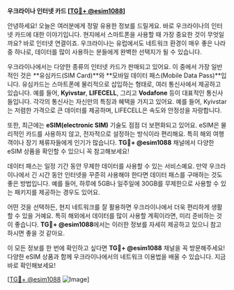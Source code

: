 **우크라이나 인터넷 카드 [[TG💪+ @esim1088](https://t.me/s/esim1088)]**

안녕하세요! 오늘은 여러분에게 정말 유용한 정보를 드릴게요. 바로 우크라이나의 인터넷 카드에 대한 이야기입니다. 현지에서 스마트폰을 사용할 때 가장 중요한 것이 무엇일까요? 바로 인터넷 연결이죠. 우크라이나는 유럽에서도 네트워크 환경이 매우 좋은 나라 중 하나로, 데이터를 많이 사용하는 분들에게 완벽한 선택지가 될 수 있습니다.

우크라이나에서는 다양한 종류의 인터넷 카드가 판매되고 있어요. 이 중에서 가장 일반적인 것은 **유심카드(SIM Card)**와 **모바일 데이터 패스(Mobile Data Pass)**입니다. 유심카드는 스마트폰에 물리적으로 삽입하는 형태로, 여러 통신사에서 제공하고 있습니다. 예를 들어, **Kyivstar**, **LIFECELL**, 그리고 **Vodafone** 등이 대표적인 통신사들입니다. 각각의 통신사는 자신만의 특징과 혜택을 가지고 있어요. 예를 들어, Kyivstar는 저렴한 가격으로 큰 데이터를 제공하며, LIFECELL은 속도와 안정성을 자랑합니다.

또한, 최근에는 **eSIM(electronic SIM)** 기술도 점점 더 보편화되고 있어요. eSIM은 물리적인 카드를 사용하지 않고, 전자적으로 설정하는 방식이라 편리해요. 특히 해외 여행객이나 장기 체류자들에게 인기가 많습니다. **TG💪+ @esim1088** 채널에서 다양한 eSIM 상품을 확인할 수 있으니 꼭 참고해보세요!

데이터 패스는 일정 기간 동안 무제한 데이터를 사용할 수 있는 서비스예요. 만약 우크라이나에서 긴 시간 동안 인터넷을 꾸준히 사용해야 한다면 데이터 패스를 구매하는 것도 좋은 방법입니다. 예를 들어, 하루에 5GB나 일주일에 30GB를 무제한으로 사용할 수 있는 패키지를 제공하는 경우도 있어요.

어떤 것을 선택하든, 현지 네트워크를 잘 활용하면 우크라이나에서 더욱 편리하게 생활할 수 있을 거예요. 특히 해외에서 데이터를 많이 사용할 계획이라면, 미리 준비하는 것이 좋습니다. **TG💪+ @esim1088**에서는 이러한 정보를 자세히 제공하고 있으니 참고하시면 좋을 것 같아요.

이 모든 정보를 한 번에 확인하고 싶다면 **TG💪+ @esim1088** 채널을 꼭 방문해주세요! 다양한 eSIM 상품과 함께 우크라이나에서의 네트워크 이용법을 배울 수 있습니다. 지금 바로 확인해보세요!

[[TG💪+ @esim1088](https://t.me/s/esim1088) ![Image](https://i.postimg.cc/Y0z9fWf4/image.png)]